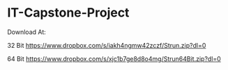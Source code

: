 # IT-Capstone-Project


Download At:

32 Bit
https://www.dropbox.com/s/iakh4ngmw42zczf/Strun.zip?dl=0


64 Bit
https://www.dropbox.com/s/xjc1b7ge8d8o4mg/Strun64Bit.zip?dl=0
